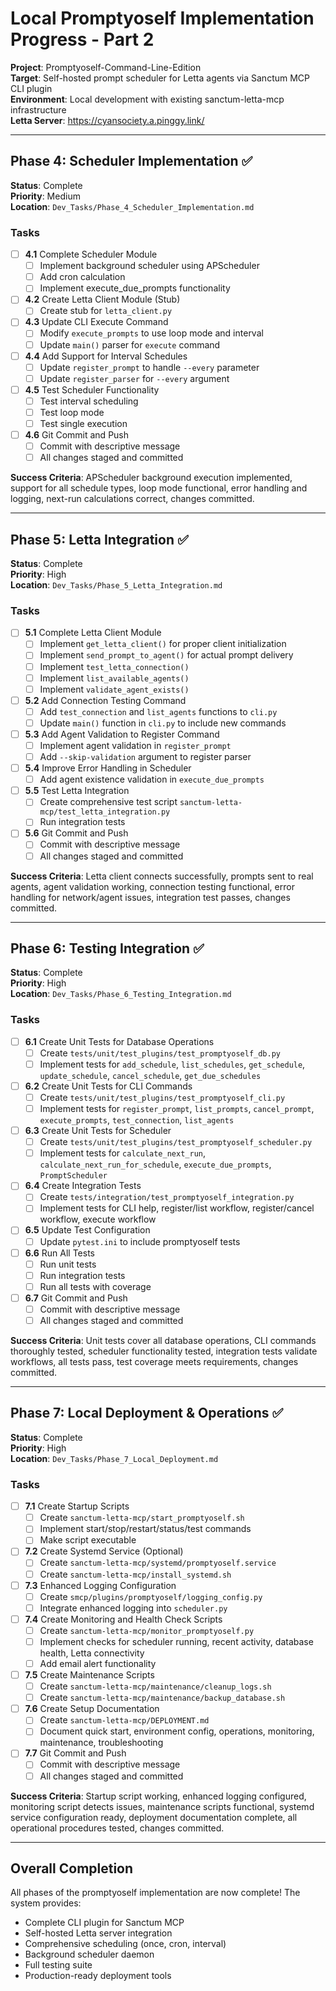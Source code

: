 # Local Promptyoself Implementation Progress - Part 2

**Project**: Promptyoself-Command-Line-Edition  
**Target**: Self-hosted prompt scheduler for Letta agents via Sanctum MCP CLI plugin  
**Environment**: Local development with existing sanctum-letta-mcp infrastructure  
**Letta Server**: https://cyansociety.a.pinggy.link/  

---

## Phase 4: Scheduler Implementation ✅
**Status**: Complete  
**Priority**: Medium  
**Location**: `Dev_Tasks/Phase_4_Scheduler_Implementation.md`

### Tasks
- [ ] **4.1** Complete Scheduler Module
  - [ ] Implement background scheduler using APScheduler
  - [ ] Add cron calculation
  - [ ] Implement execute_due_prompts functionality
- [ ] **4.2** Create Letta Client Module (Stub)
  - [ ] Create stub for `letta_client.py`
- [ ] **4.3** Update CLI Execute Command
  - [ ] Modify `execute_prompts` to use loop mode and interval
  - [ ] Update `main()` parser for `execute` command
- [ ] **4.4** Add Support for Interval Schedules
  - [ ] Update `register_prompt` to handle `--every` parameter
  - [ ] Update `register_parser` for `--every` argument
- [ ] **4.5** Test Scheduler Functionality
  - [ ] Test interval scheduling
  - [ ] Test loop mode
  - [ ] Test single execution
- [ ] **4.6** Git Commit and Push
  - [ ] Commit with descriptive message
  - [ ] All changes staged and committed

**Success Criteria**: APScheduler background execution implemented, support for all schedule types, loop mode functional, error handling and logging, next-run calculations correct, changes committed.

---

## Phase 5: Letta Integration ✅
**Status**: Complete  
**Priority**: High  
**Location**: `Dev_Tasks/Phase_5_Letta_Integration.md`

### Tasks
- [ ] **5.1** Complete Letta Client Module
  - [ ] Implement `get_letta_client()` for proper client initialization
  - [ ] Implement `send_prompt_to_agent()` for actual prompt delivery
  - [ ] Implement `test_letta_connection()`
  - [ ] Implement `list_available_agents()`
  - [ ] Implement `validate_agent_exists()`
- [ ] **5.2** Add Connection Testing Command
  - [ ] Add `test_connection` and `list_agents` functions to `cli.py`
  - [ ] Update `main()` function in `cli.py` to include new commands
- [ ] **5.3** Add Agent Validation to Register Command
  - [ ] Implement agent validation in `register_prompt`
  - [ ] Add `--skip-validation` argument to register parser
- [ ] **5.4** Improve Error Handling in Scheduler
  - [ ] Add agent existence validation in `execute_due_prompts`
- [ ] **5.5** Test Letta Integration
  - [ ] Create comprehensive test script `sanctum-letta-mcp/test_letta_integration.py`
  - [ ] Run integration tests
- [ ] **5.6** Git Commit and Push
  - [ ] Commit with descriptive message
  - [ ] All changes staged and committed

**Success Criteria**: Letta client connects successfully, prompts sent to real agents, agent validation working, connection testing functional, error handling for network/agent issues, integration test passes, changes committed.

---

## Phase 6: Testing Integration ✅
**Status**: Complete  
**Priority**: High  
**Location**: `Dev_Tasks/Phase_6_Testing_Integration.md`

### Tasks
- [ ] **6.1** Create Unit Tests for Database Operations
  - [ ] Create `tests/unit/test_plugins/test_promptyoself_db.py`
  - [ ] Implement tests for `add_schedule`, `list_schedules`, `get_schedule`, `update_schedule`, `cancel_schedule`, `get_due_schedules`
- [ ] **6.2** Create Unit Tests for CLI Commands
  - [ ] Create `tests/unit/test_plugins/test_promptyoself_cli.py`
  - [ ] Implement tests for `register_prompt`, `list_prompts`, `cancel_prompt`, `execute_prompts`, `test_connection`, `list_agents`
- [ ] **6.3** Create Unit Tests for Scheduler
  - [ ] Create `tests/unit/test_plugins/test_promptyoself_scheduler.py`
  - [ ] Implement tests for `calculate_next_run`, `calculate_next_run_for_schedule`, `execute_due_prompts`, `PromptScheduler`
- [ ] **6.4** Create Integration Tests
  - [ ] Create `tests/integration/test_promptyoself_integration.py`
  - [ ] Implement tests for CLI help, register/list workflow, register/cancel workflow, execute workflow
- [ ] **6.5** Update Test Configuration
  - [ ] Update `pytest.ini` to include promptyoself tests
- [ ] **6.6** Run All Tests
  - [ ] Run unit tests
  - [ ] Run integration tests
  - [ ] Run all tests with coverage
- [ ] **6.7** Git Commit and Push
  - [ ] Commit with descriptive message
  - [ ] All changes staged and committed

**Success Criteria**: Unit tests cover all database operations, CLI commands thoroughly tested, scheduler functionality tested, integration tests validate workflows, all tests pass, test coverage meets requirements, changes committed.

---

## Phase 7: Local Deployment & Operations ✅
**Status**: Complete  
**Priority**: High  
**Location**: `Dev_Tasks/Phase_7_Local_Deployment.md`

### Tasks
- [ ] **7.1** Create Startup Scripts
  - [ ] Create `sanctum-letta-mcp/start_promptyoself.sh`
  - [ ] Implement start/stop/restart/status/test commands
  - [ ] Make script executable
- [ ] **7.2** Create Systemd Service (Optional)
  - [ ] Create `sanctum-letta-mcp/systemd/promptyoself.service`
  - [ ] Create `sanctum-letta-mcp/install_systemd.sh`
- [ ] **7.3** Enhanced Logging Configuration
  - [ ] Create `smcp/plugins/promptyoself/logging_config.py`
  - [ ] Integrate enhanced logging into `scheduler.py`
- [ ] **7.4** Create Monitoring and Health Check Scripts
  - [ ] Create `sanctum-letta-mcp/monitor_promptyoself.py`
  - [ ] Implement checks for scheduler running, recent activity, database health, Letta connectivity
  - [ ] Add email alert functionality
- [ ] **7.5** Create Maintenance Scripts
  - [ ] Create `sanctum-letta-mcp/maintenance/cleanup_logs.sh`
  - [ ] Create `sanctum-letta-mcp/maintenance/backup_database.sh`
- [ ] **7.6** Create Setup Documentation
  - [ ] Create `sanctum-letta-mcp/DEPLOYMENT.md`
  - [ ] Document quick start, environment config, operations, monitoring, maintenance, troubleshooting
- [ ] **7.7** Git Commit and Push
  - [ ] Commit with descriptive message
  - [ ] All changes staged and committed

**Success Criteria**: Startup script working, enhanced logging configured, monitoring script detects issues, maintenance scripts functional, systemd service configuration ready, deployment documentation complete, all operational procedures tested, changes committed.

---

## Overall Completion
All phases of the promptyoself implementation are now complete! The system provides:
- Complete CLI plugin for Sanctum MCP
- Self-hosted Letta server integration
- Comprehensive scheduling (once, cron, interval)
- Background scheduler daemon
- Full testing suite
- Production-ready deployment tools